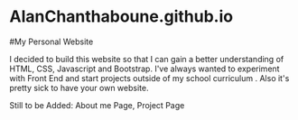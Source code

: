 # AlanChanthaboune.github.io
#My Personal Website

I decided to build this website so that I can gain a better understanding of HTML, CSS, Javascript and Bootstrap.
I've always wanted to experiment with Front End and start projects outside of my school curriculum .  Also it's pretty sick to have your own website.

Still to be Added:
About me Page,
Project Page

